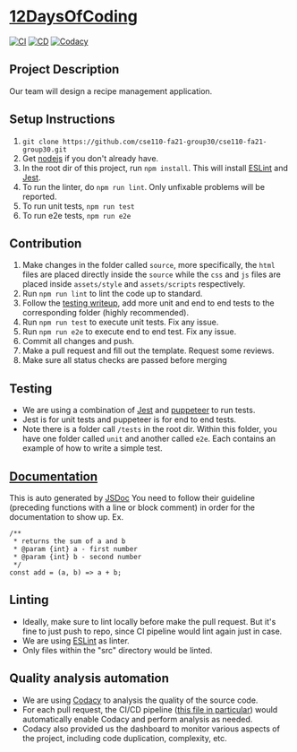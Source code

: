 # [12DaysOfCoding](admin/team.md)
[![CI](https://github.com/cse110-fa21-group30/cse110-fa21-group30/actions/workflows/main.yml/badge.svg)](https://github.com/cse110-fa21-group30/cse110-fa21-group30/actions)
[![CD](https://github.com/cse110-fa21-group30/cse110-fa21-group30/actions/workflows/firebase-hosting-merge.yml/badge.svg)](https://cse110-group30-affd4.web.app/)
[![Codacy](https://github.com/cse110-fa21-group30/cse110-fa21-group30/actions/workflows/codacy-analysis.yml/badge.svg)](https://github.com/cse110-fa21-group30/cse110-fa21-group30/actions)

## Project Description
Our team will design a recipe management application.

## Setup Instructions
1. ```git clone https://github.com/cse110-fa21-group30/cse110-fa21-group30.git```
2. Get [nodejs](https://nodejs.org/en/download/) if you don't already have.
3. In the root dir of this project, run `npm install`. This will install [ESLint](https://eslint.org/) and [Jest](https://jestjs.io/).
4. To run the linter, do `npm run lint`. Only unfixable problems will be reported.
5. To run unit tests, `npm run test`
6. To run e2e tests, `npm run e2e`

## Contribution
1. Make changes in the folder called `source`, more specifically, the `html` files are placed directly inside the `source` while the `css` and `js` files are placed inside `assets/style` and `assets/scripts` respectively.
2. Run `npm run lint` to lint the code up to standard.
3. Follow the [testing writeup](#testing), add more unit and end to end tests to the corresponding folder (highly recommended).
4. Run `npm run test` to execute unit tests. Fix any issue.
5. Run `npm run e2e` to execute end to end test. Fix any issue.
6. Commit all changes and push.
7. Make a pull request and fill out the template. Request some reviews.
8. Make sure all status checks are passed before merging

## Testing
* We are using a combination of [Jest](https://jestjs.io/) and [puppeteer](https://developers.google.com/web/tools/puppeteer) to run tests.
* Jest is for unit tests and puppeteer is for end to end tests.
* Note there is a folder call `/tests` in the root dir. Within this folder, you have one folder called `unit` and another called `e2e`. Each contains an example of how to write a simple test.

## [Documentation](https://cse110-fa21-group30.github.io/cse110-fa21-group30/)
This is auto generated by [JSDoc](https://jsdoc.app/about-getting-started.html)
You need to follow their guideline (preceding functions with a line or block comment) in order for the documentation to show up.
Ex.
```
/**
 * returns the sum of a and b
 * @param {int} a - first number
 * @param {int} b - second number
 */
const add = (a, b) => a + b;
```

## Linting 
- Ideally, make sure to lint locally before make the pull request. But it's fine to just push to repo, since CI pipeline would lint again just in case. 
- We are using [ESLint](https://eslint.org/) as linter. 
- Only files within the "src" directory would be linted. 

## Quality analysis automation
- We are using [Codacy](https://www.codacy.com/) to analysis the quality of the source code. 
- For each pull request, the CI/CD pipeline ([this file in particular](.github/workflows/codacy-analysis.yml)) would automatically enable Codacy and perform analysis as needed. 
- Codacy also provided us the dashboard to monitor various aspects of the project, including code duplication, complexity, etc. 
